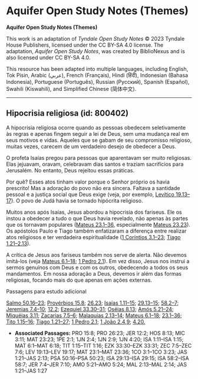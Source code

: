 # Aquifer Open Study Notes (Themes)

**Aquifer Open Study Notes (Themes)**

This work is an adaptation of *Tyndale Open Study Notes* © 2023 Tyndale House Publishers, licensed under the CC BY\-SA 4\.0 license. The adaptation, *Aquifer Open Study Notes*, was created by BiblioNexus and is also licensed under CC BY\-SA 4\.0\.

This resource has been adapted into multiple languages, including English, Tok Pisin, Arabic (عربي), French (Français), Hindi (हिंदी), Indonesian (Bahasa Indonesia), Portuguese (Português), Russian (Русский), Spanish (Español), Swahili (Kiswahili), and Simplified Chinese (简体中文).



--------------------------------

## Hipocrisia religiosa (id: 800402)

A hipocrisia religiosa ocorre quando as pessoas obedecem seletivamente às regras e apenas fingem seguir a lei de Deus, sem uma mudança real em seus motivos e vidas. Aqueles que se gabam de seu compromisso religioso, muitas vezes, carecem de um verdadeiro desejo de obedecer a Deus.

O profeta Isaías pregou para pessoas que aparentavam ser muito religiosas. Elas jejuavam, oravam, celebravam dias santos e traziam sacrifícios para Jerusalém. No entanto, Deus rejeitou essas práticas.

Por quê? Esses atos tinham valor porque o Senhor próprio os havia prescrito! Mas a adoração do povo não era sincera. Faltava a santidade pessoal e a justiça social que Deus exige (veja, por exemplo, [Levítico 19\.13–17](https://ref.ly/Lev19:13-Lev19:17)). O povo de Judá havia se tornado hipócrita religioso.

Muitos anos após Isaías, Jesus abordou a hipocrisia dos fariseus. Ele os instou a obedecer a tudo o que Deus havia revelado, não apenas às partes que os tornavam populares ([Mateus 23\.1–36](https://ref.ly/Matt23:1-Matt23:36), especialmente [Mateus 23\.23](https://ref.ly/Matt23:23)). Os apóstolos Paulo e Tiago também enfatizaram a diferença entre realizar atos religiosos e ter verdadeira espiritualidade ([1 Coríntios 3\.1–23](https://ref.ly/1Cor3:1-1Cor3:23); [Tiago 1\.21–2\.13](https://ref.ly/Jas1:21-Jas2:13)).

A crítica de Jesus aos fariseus também nos serve de alerta. Não devemos imitá\-los (veja [Mateus 6\.1–18](https://ref.ly/Matt6:1-Matt6:18); [1 Pedro 2\.1](https://ref.ly/1Pet2:1)). Em vez disso, Jesus nos instrui a sermos genuínos com Deus e com os outros, obedecendo a todos os seus mandamentos. Em nossa adoração a Deus, devemos ir além das formas religiosas, focando mais do que apenas em ações externas.

Passagens para estudo adicional

[Salmo 50\.16–23](https://ref.ly/Ps50:16-Ps50:23); [Provérbios 15\.8](https://ref.ly/Prov15:8); [26\.23](https://ref.ly/Prov26:23); [Isaías 1\.11–15](https://ref.ly/Isa1:11-Isa1:15); [29\.13–15](https://ref.ly/Isa29:13-Isa29:15); [58\.2–7](https://ref.ly/Isa58:2-Isa58:7); [Jeremias 7\.4–10](https://ref.ly/Jer7:4-Jer7:10); [12\.2](https://ref.ly/Jer12:2); [Ezequiel 33\.30–31](https://ref.ly/Ezek33:30-Ezek33:31); [Oséias 8\.13](https://ref.ly/Hos8:13); [Amós 5\.21–24](https://ref.ly/Amos5:21-Amos5:24); [Miquéias 3\.11](https://ref.ly/Mic3:11); [Zacarias 7\.5–6](https://ref.ly/Zech7:5-Zech7:6); [Malaquias 2\.13–14](https://ref.ly/Mal2:13-Mal2:14); [Mateus 6\.1–18](https://ref.ly/Matt6:1-Matt6:18); [23\.1–36](https://ref.ly/Matt23:1-Matt23:36); [Tito 1\.15–16](https://ref.ly/Titus1:15-Titus1:16); [Tiago 1\.21–27](https://ref.ly/Jas1:21-Jas1:27); [1 Pedro 2\.1](https://ref.ly/1Pet2:1); [1 João 2\.4](https://ref.ly/1John2:4),[9](https://ref.ly/1John2:9); [4\.20\.](https://ref.ly/1John4:20)

* **Associated Passages:** PRO 15:8; PRO 26:23; JER 12:2; HOS 8:13; MIC 3:11; MAT 23:23; 1PE 2:1; 1JN 2:4; 1JN 2:9; 1JN 4:20; ISA 1:11–ISA 1:15; MAT 6:1–MAT 6:18; TIT 1:15–TIT 1:16; EZK 33:30–EZK 33:31; ZEC 7:5–ZEC 7:6; LEV 19:13–LEV 19:17; MAT 23:1–MAT 23:36; 1CO 3:1–1CO 3:23; JAS 1:21–JAS 2:13; PSA 50:16–PSA 50:23; ISA 29:13–ISA 29:15; ISA 58:2–ISA 58:7; JER 7:4–JER 7:10; AMO 5:21–AMO 5:24; MAL 2:13–MAL 2:14; JAS 1:21–JAS 1:27


